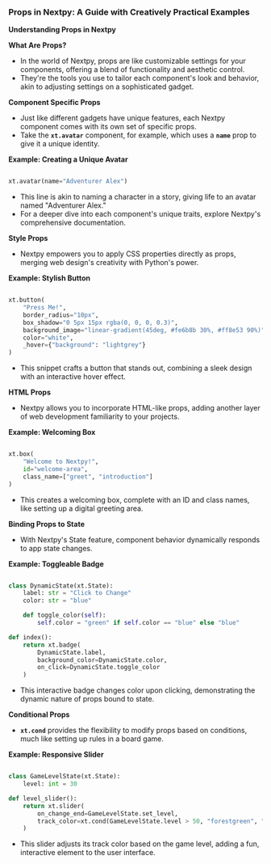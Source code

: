 ### **Props in Nextpy: A Guide with Creatively Practical Examples**

**Understanding Props in Nextpy**

**What Are Props?**

- In the world of Nextpy, props are like customizable settings for your components, offering a blend of functionality and aesthetic control.
- They're the tools you use to tailor each component's look and behavior, akin to adjusting settings on a sophisticated gadget.

**Component Specific Props**

- Just like different gadgets have unique features, each Nextpy component comes with its own set of specific props.
- Take the **`xt.avatar`** component, for example, which uses a **`name`** prop to give it a unique identity.

**Example: Creating a Unique Avatar**

```python

xt.avatar(name="Adventurer Alex")

```

- This line is akin to naming a character in a story, giving life to an avatar named "Adventurer Alex."
- For a deeper dive into each component's unique traits, explore Nextpy's comprehensive documentation.

**Style Props**

- Nextpy empowers you to apply CSS properties directly as props, merging web design's creativity with Python's power.

**Example: Stylish Button**

```python

xt.button(
    "Press Me!",
    border_radius="10px",
    box_shadow="0 5px 15px rgba(0, 0, 0, 0.3)",
    background_image="linear-gradient(45deg, #fe6b8b 30%, #ff8e53 90%)",
    color="white",
    _hover={"background": "lightgrey"}
)

```

- This snippet crafts a button that stands out, combining a sleek design with an interactive hover effect.

**HTML Props**

- Nextpy allows you to incorporate HTML-like props, adding another layer of web development familiarity to your projects.

**Example: Welcoming Box**

```python

xt.box(
    "Welcome to Nextpy!",
    id="welcome-area",
    class_name=["greet", "introduction"]
)

```

- This creates a welcoming box, complete with an ID and class names, like setting up a digital greeting area.

**Binding Props to State**

- With Nextpy's State feature, component behavior dynamically responds to app state changes.

**Example: Toggleable Badge**

```python

class DynamicState(xt.State):
    label: str = "Click to Change"
    color: str = "blue"

    def toggle_color(self):
        self.color = "green" if self.color == "blue" else "blue"

def index():
    return xt.badge(
        DynamicState.label,
        background_color=DynamicState.color,
        on_click=DynamicState.toggle_color
    )

```

- This interactive badge changes color upon clicking, demonstrating the dynamic nature of props bound to state.

**Conditional Props**

- **`xt.cond`** provides the flexibility to modify props based on conditions, much like setting up rules in a board game.

**Example: Responsive Slider**

```python

class GameLevelState(xt.State):
    level: int = 30

def level_slider():
    return xt.slider(
        on_change_end=GameLevelState.set_level,
        track_color=xt.cond(GameLevelState.level > 50, "forestgreen", "crimson")
    )

```

- This slider adjusts its track color based on the game level, adding a fun, interactive element to the user interface.

